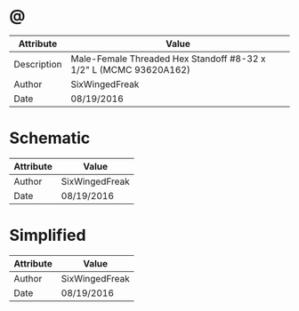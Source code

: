 # @
| Attribute | Value |
| ---  | ---     |
| Description | Male-Female Threaded Hex Standoff #8-32 x 1/2&quot; L (MCMC 93620A162) |
| Author | SixWingedFreak |
| Date | 08/19/2016 |
# Schematic
| Attribute | Value |
| ---  | ---     |
| Author | SixWingedFreak |
| Date | 08/19/2016 |
# Simplified
| Attribute | Value |
| ---  | ---     |
| Author | SixWingedFreak |
| Date | 08/19/2016 |
